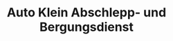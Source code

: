 ---
title: "Auto Klein Abschlepp- und Bergungsdienst"
url: /gerstungen/auto-klein-abschlepp-und-bergungsdienst/
shop: Autowerkstatt
---